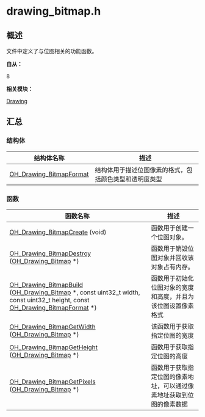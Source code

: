 # drawing_bitmap.h


## 概述

文件中定义了与位图相关的功能函数。

**自从：**

8

**相关模块：**

[Drawing](_drawing.md)


## 汇总


### 结构体

| 结构体名称 | 描述 |
| -------- | -------- |
| [OH_Drawing_BitmapFormat](_o_h___drawing___bitmap_format.md) | 结构体用于描述位图像素的格式，包括颜色类型和透明度类型 |


### 函数

| 函数名称 | 描述 |
| -------- | -------- |
| [OH_Drawing_BitmapCreate](_drawing.md#oh_drawing_bitmapcreate) (void) | 函数用于创建一个位图对象。 |
| [OH_Drawing_BitmapDestroy](_drawing.md#oh_drawing_bitmapdestroy) ([OH_Drawing_Bitmap](_drawing.md#oh_drawing_bitmap) \*) | 函数用于销毁位图对象并回收该对象占有内存。 |
| [OH_Drawing_BitmapBuild](_drawing.md#oh_drawing_bitmapbuild) ([OH_Drawing_Bitmap](_drawing.md#oh_drawing_bitmap) \*, const uint32_t width, const uint32_t height, const [OH_Drawing_BitmapFormat](_o_h___drawing___bitmap_format.md) \*) | 函数用于初始化位图对象的宽度和高度，并且为该位图设置像素格式 |
| [OH_Drawing_BitmapGetWidth](_drawing.md#oh_drawing_bitmapgetwidth) ([OH_Drawing_Bitmap](_drawing.md#oh_drawing_bitmap) \*) | 该函数用于获取指定位图的宽度 |
| [OH_Drawing_BitmapGetHeight](_drawing.md#oh_drawing_bitmapgetheight) ([OH_Drawing_Bitmap](_drawing.md#oh_drawing_bitmap) \*) | 函数用于获取指定位图的高度 |
| [OH_Drawing_BitmapGetPixels](_drawing.md#oh_drawing_bitmapgetpixels) ([OH_Drawing_Bitmap](_drawing.md#oh_drawing_bitmap) \*) | 函数用于获取指定位图的像素地址，可以通过像素地址获取到位图的像素数据 |
